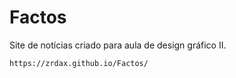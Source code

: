 # Factos
 Site de notícias criado para aula de design gráfico II.

` https://zrdax.github.io/Factos/ `
